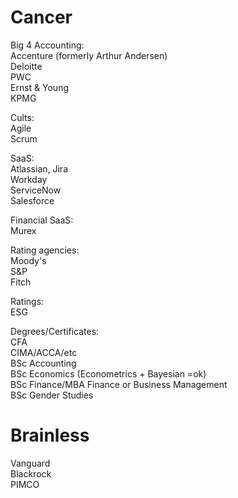 # Cancer

Big 4 Accounting: <br>
Accenture (formerly Arthur Andersen)<br>
Deloitte<br>
PWC<br>
Ernst & Young <br>
KPMG <br>

Cults: <br>
Agile <br>
Scrum <br>

SaaS: <br>
Atlassian, Jira<br>
Workday<br>
ServiceNow<br>
Salesforce<br>

Financial SaaS: <br>
Murex<br>

Rating agencies: <br>
Moody's<br>
S&P<br>
Fitch <br>

Ratings: <br>
ESG <br>

Degrees/Certificates: <br>
CFA <br>
CIMA/ACCA/etc<br>
BSc Accounting <br>
BSc Economics (Econometrics + Bayesian =ok)<br>
BSc Finance/MBA Finance or Business Management <br>
BSc Gender Studies <br>

# Brainless<br>
Vanguard<br>
Blackrock<br>
PIMCO<br>
